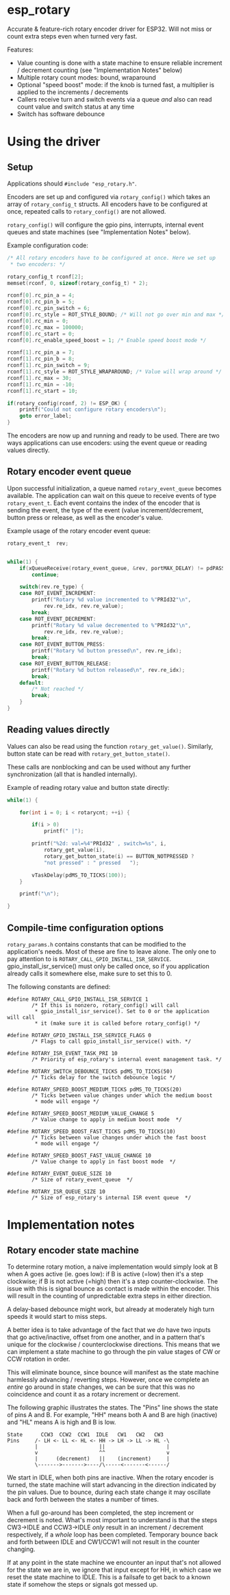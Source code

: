 # esp_rotary

Accurate & feature-rich rotary encoder driver for ESP32. Will not
miss or count extra steps even when turned very fast.

Features:
* Value counting is done with a state machine to ensure reliable increment /
decrement counting (see "Implementation Notes" below)
* Multiple rotary count modes: bound, wraparound
* Optional "speed boost" mode: if the knob is turned fast, a multiplier is
applied to the increments / decrements
* Callers receive turn and switch events via a queue *and* also can read
count value and switch status at any time
* Switch has software debounce

# Using the driver

## Setup
Applications should `#include "esp_rotary.h"`.

Encoders are set up and configured via `rotary_config()` which takes an array
of `rotary_config_t` structs. All encoders have to be configured at once,
repeated calls to `rotary_config()` are not allowed.

`rotary_config()` will configure the gpio pins, interrupts, internal event
queues and state machines (see "Implementation Notes" below).

Example configuration code:

```C
/* All rotary encoders have to be configured at once. Here we set up
 * two encoders: */

rotary_config_t rconf[2];
memset(rconf, 0, sizeof(rotary_config_t) * 2);

rconf[0].rc_pin_a = 4;
rconf[0].rc_pin_b = 5;
rconf[0].rc_pin_switch = 6;
rconf[0].rc_style = ROT_STYLE_BOUND; /* Will not go over min and max */
rconf[0].rc_min = 0;
rconf[0].rc_max = 100000;
rconf[0].rc_start = 0;
rconf[0].rc_enable_speed_boost = 1; /* Enable speed boost mode */

rconf[1].rc_pin_a = 7;
rconf[1].rc_pin_b = 8;
rconf[1].rc_pin_switch = 9;
rconf[1].rc_style = ROT_STYLE_WRAPAROUND; /* Value will wrap around */
rconf[1].rc_max = 30;
rconf[1].rc_min = -10;
rconf[1].rc_start = 10;

if(rotary_config(rconf, 2) != ESP_OK) {
	printf("Could not configure rotary encoders\n");
	goto error_label;
}
```

The encoders are now up and running and ready to be used. There are two ways
applications can use encoders: using the event queue or reading values
directly.

## Rotary encoder event queue

Upon successful initialization, a queue named `rotary_event_queue` becomes
available. The application can wait on this queue to receive events of type
`rotary_event_t`. Each event contains the index of the encoder that is
sending the event, the type of the event (value increment/decrement, button
press or release, as well as the encoder's value.

Example usage of the rotary encoder event queue:

```C
rotary_event_t	rev;


while(1) {
	if(xQueueReceive(rotary_event_queue, &rev, portMAX_DELAY) != pdPASS)
		continue;

	switch(rev.re_type) {
	case ROT_EVENT_INCREMENT:
		printf("Rotary %d value incremented to %"PRId32"\n",
		    rev.re_idx, rev.re_value);
		break;
	case ROT_EVENT_DECREMENT:
		printf("Rotary %d value decremented to %"PRId32"\n",
		    rev.re_idx, rev.re_value);
		break;
	case ROT_EVENT_BUTTON_PRESS:
		printf("Rotary %d button pressed\n", rev.re_idx);
		break;
	case ROT_EVENT_BUTTON_RELEASE:
		printf("Rotary %d button released\n", rev.re_idx);
		break;
	default:
		/* Not reached */
		break;
	}
}
```

## Reading values directly

Values can also be read using the function `rotary_get_value()`. Similarly,
button state can be read with `rotary_get_button_state()`.

These calls are nonblocking and can be used without any further synchronization
(all that is handled internally).

Example of reading rotary value and button state directly:

```C
while(1) {

	for(int i = 0; i < rotarycnt; ++i) {

		if(i > 0)
			printf(" |");

		printf("%2d: val=%4"PRId32" , switch=%s", i,
		    rotary_get_value(i),
		    rotary_get_button_state(i) == BUTTON_NOTPRESSED ?
		    "not pressed" : " pressed   ");

		vTaskDelay(pdMS_TO_TICKS(100));
	}

	printf("\n");

}
```


## Compile-time configuration options

`rotary_params.h` contains constants that can be modified to the application's
needs. Most of these are fine to leave alone. The only one to pay attention to
is `ROTARY_CALL_GPIO_INSTALL_ISR_SERVICE`. gpio_install_isr_service() must
only be called once, so if you application already calls it somewhere else,
make sure to set this to 0.

The following constants are defined:

```
#define ROTARY_CALL_GPIO_INSTALL_ISR_SERVICE 1
        /* If this is nonzero, rotary_config() will call
         * gpio_install_isr_service(). Set to 0 or the application will call
         * it (make sure it is called before rotary_config() */

#define ROTARY_GPIO_INSTALL_ISR_SERVICE_FLAGS 0
        /* Flags to call gpio_install_isr_service() with. */

#define ROTARY_ISR_EVENT_TASK_PRI 10
        /* Priority of esp_rotary's internal event management task. */

#define ROTARY_SWITCH_DEBOUNCE_TICKS pdMS_TO_TICKS(50)
        /* Ticks delay for the switch debounce logic */

#define ROTARY_SPEED_BOOST_MEDIUM_TICKS pdMS_TO_TICKS(20)
        /* Ticks between value changes under which the medium boost
         * mode will engage */

#define ROTARY_SPEED_BOOST_MEDIUM_VALUE_CHANGE 5
        /* Value change to apply in medium boost mode  */

#define ROTARY_SPEED_BOOST_FAST_TICKS pdMS_TO_TICKS(10)
        /* Ticks between value changes under which the fast boost
         * mode will engage */

#define ROTARY_SPEED_BOOST_FAST_VALUE_CHANGE 10
        /* Value change to apply in fast boost mode  */

#define ROTARY_EVENT_QUEUE_SIZE 10
        /* Size of rotary_event_queue  */

#define ROTARY_ISR_QUEUE_SIZE 10
        /* Size of esp_rotary's internal ISR event queue  */
```


# Implementation notes

## Rotary encoder state machine

To determine rotary motion, a naive implementation would simply look at B when
A goes active (ie. goes low): if B is active (=low) then it's a step clockwise;
if B is not active (=high) then it's a step counter-clockwise. The issue with
this is signal bounce as contact is made within the encoder. This will result
in the counting of unpredictable extra steps in either direction.

A delay-based debounce might work, but already at moderately high turn speeds
it would start to miss steps.

A better idea is to take advantage of the fact that we *do* have two inputs
that go active/inactive, offset from one another, and in a pattern that's
unique for the clockwise / counterclockwise directions. This means that we can
implement a state machine to go through the pin value stages of CW or CCW
rotation in order.

This will eliminate bounce, since bounce will manifest as the state machine
harmlessly advancing / reverting steps. However, once we complete an *entire*
go around in state changes, we can be sure that this was no coincidence and
count it as a rotary increment or decrement.

The following graphic illustrates the states. The "Pins" line shows the state
of pins A and B. For example, "HH" means both A and B are high (inactive) and
"HL" means A is high and B is low.

```
State      CCW3  CCW2  CCW1  IDLE   CW1   CW2   CW3
Pins     /- LH <- LL <- HL <- HH -> LH -> LL -> HL -\
         |                    ||                    |
         v                    ^^                    v
         |      (decrement)   ||    (increment)     |
         \------->------->----/\-----<-------<------/
```

We start in IDLE, when both pins are inactive. When the rotary encoder is
turned, the state machine will start advancing in the direction indicated by
the pin values. Due to bounce, during each state change it may oscillate back
and forth between the states a number of times.

When a full go-around has been completed, the step increment or decrement is
noted. What's most important to understand is that the steps CW3->IDLE and
CCW3->IDLE *only* result in an increment / decrement respectively, if a *whole*
loop has been completed. Temporary bounce back and forth between IDLE and
CW1/CCW1 will not result in the counter changing.

If at any point in the state machine we encounter an input that's not allowed
for the state we are in, we ignore that input except for HH, in which case we
reset the state machine to IDLE. This is a failsafe to get back to a known
state if somehow the steps or signals got messed up.

